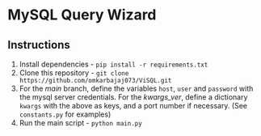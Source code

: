 # MySQL Query Wizard

## Instructions
1. Install dependencies - `pip install -r requirements.txt`
2. Clone this repository - `git clone https://github.com/omkarbajaj073/ViSQL.git`
3. For the *main* branch, define the variables `host`, `user` and `password` with the mysql server credentials. For the *kwargs_ver*, define a dictionary `kwargs` with the above as keys, and a port number if necessary. (See `constants.py` for examples)
4. Run the main script - `python main.py`

